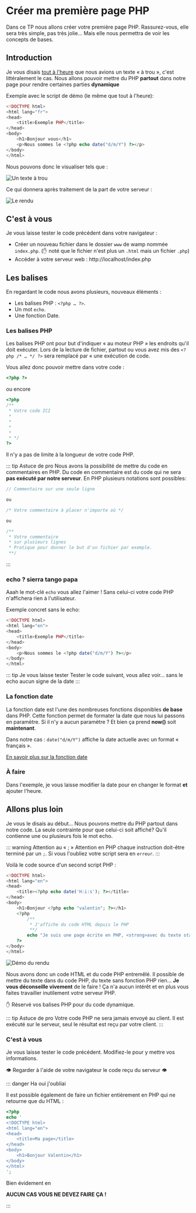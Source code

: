 # Créer ma première page PHP

Dans ce TP nous allons créer votre première page PHP. Rassurez-vous, elle sera très simple, pas très jolie… Mais elle nous permettra de voir les concepts de bases.

## Introduction

Je vous disais [tout à l'heure](./support.md#et-le-php-dans-tout-ca) que nous avions un texte « à trou », c'est littéralement le cas. Nous allons pouvoir mettre du PHP **partout** dans notre page pour rendre certaines parties **dynamique**

Exemple avec le script de démo (le même que tout à l'heure):

```php
<!DOCTYPE html>
<html lang="fr">
<head>
    <title>Exemple PHP</title>
</head>
<body>
    <h1>Bonjour vous</h1>
    <p>Nous sommes le <?php echo date("d/m/Y") ?></p>
</body>
</html>
```

Nous pouvons donc le visualiser tels que :

![Un texte à trou](./res/php_base2.png)

Ce qui donnera après traitement de la part de votre serveur :

![Le rendu](./res/php_base.png)

## C'est à vous

Je vous laisse tester le code précédent dans votre navigateur :

- Créer un nouveau fichier dans le dossier `www` de wamp nommée `index.php`. (:hand: noté que le fichier n'est plus un `.html` mais un fichier `.php`)
- Accéder à votre serveur web : http://localhost/index.php

## Les balises

En regardant le code nous avons plusieurs, nouveaux éléments :

- Les balises PHP : `<?php … ?>`.
- Un mot `echo`.
- Une fonction Date.

### Les balises PHP

Les balises PHP ont pour but d'indiquer « au moteur PHP » les endroits qu'il doit exécuter. Lors de la lecture de fichier, partout ou vous avez mis des `<?php /* … */ ?>` sera remplacé par « une exécution de code.

Vous allez donc pouvoir mettre dans votre code :

```php
<?php ?>
```

ou encore

```php
<?php
/**
 * Votre code ICI
 *
 *
 *
 *
 * */
?>
```

Il n'y a pas de limite à la longueur de votre code PHP.

::: tip Astuce de pro
Nous avons la possibilité de mettre du code en commentaires en PHP. Du code en commentaire est du code qui ne sera **pas exécuté par notre serveur**. En PHP plusieurs notations sont possibles:

```php
// Commentaire sur une seule ligne

ou

/* Votre commentaire à placer n'importe où */

ou

/**
 * Votre commentaire
 * sur plusieurs lignes
 * Pratique pour donner le but d'un fichier par exemple.
 **/
```

:::

### echo ? sierra tango papa

Aaah le mot-clé `echo` vous allez l'aimer ! Sans celui-ci votre code PHP n'affichera rien à l'utilisateur.

Exemple concret sans le echo:

```php
<!DOCTYPE html>
<html lang="en">
<head>
    <title>Exemple PHP</title>
</head>
<body>
    <p>Nous sommes le <?php date("d/m/Y") ?></p>
</body>
</html>
```

::: tip Je vous laisse tester
Tester le code suivant, vous allez voir… sans le echo aucun signe de la date
:::

### La fonction date

La fonction date est l'une des nombreuses fonctions disponibles **de base** dans PHP. Cette fonction permet de formater la date que nous lui passons en paramètre. Si il n'y a aucun paramètre ? Et bien ça prend **now()** soit **maintenant**.

Dans notre cas : `date("d/m/Y")` affiche la date actuelle avec un format « français ».

[En savoir plus sur la fonction date](https://www.php.net/manual/en/function.date.php)

### À faire

Dans l'exemple, je vous laisse modifier la date pour en changer le format **et** ajouter l'heure.

## Allons plus loin

Je vous le disais au début… Nous pouvons mettre du PHP partout dans notre code. La seule contrainte pour que celui-ci soit affiché? Qu'il contienne une ou plusieurs fois le mot echo.

::: warning Attention au « ; »
Attention en PHP chaque instruction doit-être terminé par un `;`. Si vous l'oubliez votre script sera en `erreur`.
:::

Voilà le code source d'un second script PHP :

```php
<!DOCTYPE html>
<html lang="en">
<head>
    <title><?php echo date('H:i:s'); ?></title>
</head>
<body>
    <h1>Bonjour <?php echo "valentin"; ?></h1>
    <?php
        /**
         * J'affiche du code HTML depuis le PHP
         **/
        echo "Je suis une page écrite en PHP, <strong>avec du texte statique</strong>, mais dynamique";
    ?>
</body>
</html>
```

![Démo du rendu](./res/php_demo2.png)

Nous avons donc un code HTML et du code PHP entremêlé. Il possible de mettre du texte dans du code PHP, du texte sans fonction PHP rien… **Je vous déconseille vivement** de le faire ! Ça n'a aucun intérêt et en plus vous faites travailler inutilement votre serveur PHP.

:hand: Réservé vos balises PHP pour du code dynamique.

::: tip Astuce de pro
Votre code PHP ne sera jamais envoyé au client. Il est exécuté sur le serveur, seul le résultat est reçu par votre client.
:::

### C'est à vous

Je vous laisse tester le code précédent. Modifiez-le pour y mettre vos informations.

:eye: Regarder à l'aide de votre navigateur le code reçu du serveur :eye:

::: danger Ha oui j'oubliai

Il est possible également de faire un fichier entièrement en PHP qui ne retourne que du HTML :

```php
<?php
echo '
<!DOCTYPE html>
<html lang="en">
<head>
    <title>Ma page</title>
</head>
<body>
    <h1>Bonjour Valentin</h1>
</body>
</html>
';
```

Bien évidement en

**AUCUN CAS VOUS NE DEVEZ FAIRE ÇA !**

:::
